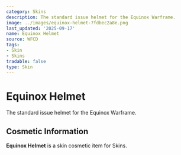 ```yaml
---
category: Skins
description: The standard issue helmet for the Equinox Warframe.
image: ../images/equinox-helmet-7fdbec2a8e.png
last_updated: '2025-09-17'
name: Equinox Helmet
source: WFCD
tags:
- Skin
- Skins
tradable: false
type: Skin
---
```


# Equinox Helmet

The standard issue helmet for the Equinox Warframe.

## Cosmetic Information

**Equinox Helmet** is a skin cosmetic item for Skins.

